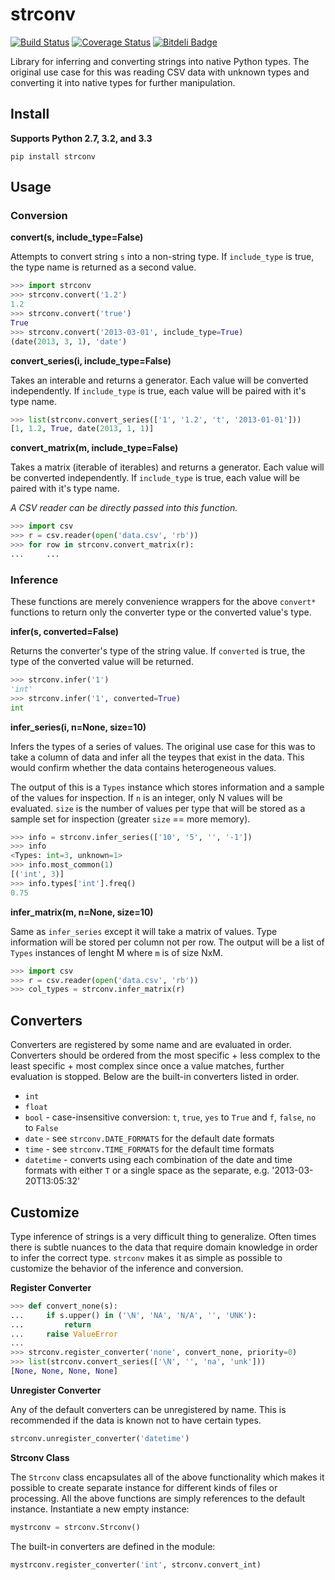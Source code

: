 # strconv 

[![Build Status](https://travis-ci.org/bruth/strconv.png?branch=master)](https://travis-ci.org/bruth/strconv) [![Coverage Status](https://coveralls.io/repos/bruth/strconv/badge.png?branch=master)](https://coveralls.io/r/bruth/strconv?branch=master) [![Bitdeli Badge](https://d2weczhvl823v0.cloudfront.net/bruth/strconv/trend.png)](https://bitdeli.com/free "Bitdeli Badge")

Library for inferring and converting strings into native Python types. The original use case for this was reading CSV data with unknown types and converting it into native types for further manipulation.

## Install

**Supports Python 2.7, 3.2, and 3.3**

```
pip install strconv
```

## Usage

### Conversion

**convert(s, include_type=False)**

Attempts to convert string `s` into a non-string type. If `include_type` is true, the type name is returned as a second value.

```python
>>> import strconv
>>> strconv.convert('1.2')
1.2
>>> strconv.convert('true')
True
>>> strconv.convert('2013-03-01', include_type=True)
(date(2013, 3, 1), 'date')
```

**convert_series(i, include_type=False)**

Takes an interable and returns a generator. Each value will be converted independently. If `include_type` is true, each value will be paired with it's type name.

```python
>>> list(strconv.convert_series(['1', '1.2', 't', '2013-01-01']))
[1, 1.2, True, date(2013, 1, 1)]
```

**convert_matrix(m, include_type=False)**

Takes a matrix (iterable of iterables) and returns a generator. Each value will be converted independently. If `include_type` is true, each value will be paired with it's type name.

_A CSV reader can be directly passed into this function._

```python
>>> import csv
>>> r = csv.reader(open('data.csv', 'rb'))
>>> for row in strconv.convert_matrix(r):
...     ...
```

### Inference

These functions are merely convenience wrappers for the above `convert*` functions to return only the converter type or the converted value's type.

**infer(s, converted=False)**

Returns the converter's type of the string value. If `converted` is true, the type of the converted value will be returned.

```python
>>> strconv.infer('1')
'int'
>>> strconv.infer('1', converted=True)
int
```

**infer_series(i, n=None, size=10)**

Infers the types of a series of values. The original use case for this was to take a column of data and infer all the teypes that exist in the data. This would confirm whether the data contains heterogeneous values.

The output of this is a `Types` instance which stores information and a sample of the values for inspection. If `n` is an integer, only N values will be evaluated. `size` is the number of values per type that will be stored as a sample set for inspection (greater `size` == more memory).

```python
>>> info = strconv.infer_series(['10', '5', '', '-1'])
>>> info
<Types: int=3, unknown=1>
>>> info.most_common(1)
[('int', 3)]
>>> info.types['int'].freq()
0.75
```

**infer_matrix(m, n=None, size=10)**

Same as `infer_series` except it will take a matrix of values. Type information will be stored per column not per row. The output will be a list of `Types` instances of lenght M where `m` is of size NxM.

```python
>>> import csv
>>> r = csv.reader(open('data.csv', 'rb'))
>>> col_types = strconv.infer_matrix(r)
```

## Converters

Converters are registered by some name and are evaluated in order. Converters should be ordered from the most specific + less complex to the least specific + most complex since once a value matches, further evaluation is stopped. Below are the built-in converters listed in order.

- `int`
- `float`
- `bool` - case-insensitive conversion: `t`, `true`, `yes` to `True` and `f`, `false`, `no` to `False`
- `date` - see `strconv.DATE_FORMATS` for the default date formats
- `time` - see `strconv.TIME_FORMATS` for the default time formats
- `datetime` - converts using each combination of the date and time formats with either `T` or a single space as the separate, e.g. '2013-03-20T13:05:32'

## Customize

Type inference of strings is a very difficult thing to generalize. Often times there is subtle nuances to the data that require domain knowledge in order to infer the correct type. `strconv` makes it as simple as possible to customize the behavior of the inference and conversion.

**Register Converter**

```python
>>> def convert_none(s):
...     if s.upper() in ('\N', 'NA', 'N/A', '', 'UNK'):
...         return
...     raise ValueError
...
>>> strconv.register_converter('none', convert_none, priority=0)
>>> list(strconv.convert_series(['\N', '', 'na', 'unk']))
[None, None, None, None]
```

**Unregister Converter**

Any of the default converters can be unregistered by name. This is recommended if the data is known not to have certain types.

```python
strconv.unregister_converter('datetime')
```

**Strconv Class**

The `Strconv` class encapsulates all of the above functionality which makes it possible to create separate instance for different kinds of files or processing. All the above functions are simply references to the default instance. Instantiate a new empty instance:

```python
mystrconv = strconv.Strconv()
```

The built-in converters are defined in the module:

```python
mystrconv.register_converter('int', strconv.convert_int)
```
